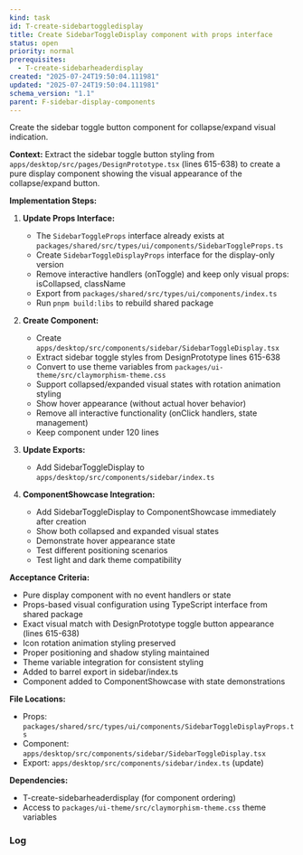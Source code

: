 ```yaml
---
kind: task
id: T-create-sidebartoggledisplay
title: Create SidebarToggleDisplay component with props interface
status: open
priority: normal
prerequisites:
  - T-create-sidebarheaderdisplay
created: "2025-07-24T19:50:04.111981"
updated: "2025-07-24T19:50:04.111981"
schema_version: "1.1"
parent: F-sidebar-display-components
---
```


Create the sidebar toggle button component for collapse/expand visual indication.

**Context:**
Extract the sidebar toggle button styling from `apps/desktop/src/pages/DesignPrototype.tsx` (lines 615-638) to create a pure display component showing the visual appearance of the collapse/expand button.

**Implementation Steps:**

1. **Update Props Interface:**
   - The `SidebarToggleProps` interface already exists at `packages/shared/src/types/ui/components/SidebarToggleProps.ts`
   - Create `SidebarToggleDisplayProps` interface for the display-only version
   - Remove interactive handlers (onToggle) and keep only visual props: isCollapsed, className
   - Export from `packages/shared/src/types/ui/components/index.ts`
   - Run `pnpm build:libs` to rebuild shared package

2. **Create Component:**
   - Create `apps/desktop/src/components/sidebar/SidebarToggleDisplay.tsx`
   - Extract sidebar toggle styles from DesignPrototype lines 615-638
   - Convert to use theme variables from `packages/ui-theme/src/claymorphism-theme.css`
   - Support collapsed/expanded visual states with rotation animation styling
   - Show hover appearance (without actual hover behavior)
   - Remove all interactive functionality (onClick handlers, state management)
   - Keep component under 120 lines

3. **Update Exports:**
   - Add SidebarToggleDisplay to `apps/desktop/src/components/sidebar/index.ts`

4. **ComponentShowcase Integration:**
   - Add SidebarToggleDisplay to ComponentShowcase immediately after creation
   - Show both collapsed and expanded visual states
   - Demonstrate hover appearance state
   - Test different positioning scenarios
   - Test light and dark theme compatibility

**Acceptance Criteria:**

- Pure display component with no event handlers or state
- Props-based visual configuration using TypeScript interface from shared package
- Exact visual match with DesignPrototype toggle button appearance (lines 615-638)
- Icon rotation animation styling preserved
- Proper positioning and shadow styling maintained
- Theme variable integration for consistent styling
- Added to barrel export in sidebar/index.ts
- Component added to ComponentShowcase with state demonstrations

**File Locations:**

- Props: `packages/shared/src/types/ui/components/SidebarToggleDisplayProps.ts`
- Component: `apps/desktop/src/components/sidebar/SidebarToggleDisplay.tsx`
- Export: `apps/desktop/src/components/sidebar/index.ts` (update)

**Dependencies:**

- T-create-sidebarheaderdisplay (for component ordering)
- Access to `packages/ui-theme/src/claymorphism-theme.css` theme variables

### Log
